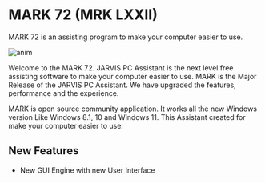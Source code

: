 # MARK 72 (MRK LXXII)
MARK 72 is an assisting program to make your computer easier to use.

![anim](https://user-images.githubusercontent.com/99202052/164608059-f1ab5d2c-1540-48d3-a1b1-61ae1dbc6ef7.gif)

Welcome to the MARK 72. JARVIS PC Assistant is the next level free assisting software to make your computer easier to use. MARK is the Major Release of the JARVIS PC Assistant. We have upgraded the features, performance and the experience. 

MARK is open source community application. It works all the new Windows version Like Windows 8.1, 10 and Windows 11. This Assistant created for make your computer easier to use.

## New Features
- New GUI Engine with new User Interface

